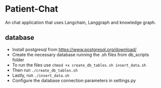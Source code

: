 # Patient-Chat
An chat application that uses Langchain, Langgraph and knowledge graph.


## database
- Install postgresql from https://www.postgresql.org/download/
- Create the necessary database running the .sh files from db_scripts folder
- To run the files use ```chmod +x create_db_tables.sh insert_data.sh```
- Then run ```./create_db_tables.sh```
- Lastly, run ```./insert_data.sh```
- Configure the database connection parameters in settings.py
